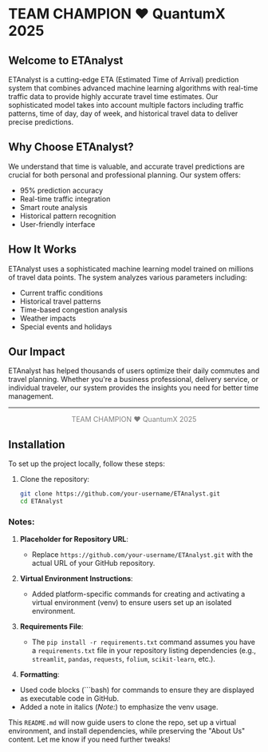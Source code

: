 # TEAM CHAMPION ❤ QuantumX 2025

## Welcome to ETAnalyst

ETAnalyst is a cutting-edge ETA (Estimated Time of Arrival) prediction system that combines advanced machine learning algorithms with real-time traffic data to provide highly accurate travel time estimates. Our sophisticated model takes into account multiple factors including traffic patterns, time of day, day of week, and historical travel data to deliver precise predictions.

## Why Choose ETAnalyst?

We understand that time is valuable, and accurate travel predictions are crucial for both personal and professional planning. Our system offers:

- 95% prediction accuracy
- Real-time traffic integration
- Smart route analysis
- Historical pattern recognition
- User-friendly interface

## How It Works

ETAnalyst uses a sophisticated machine learning model trained on millions of travel data points. The system analyzes various parameters including:

- Current traffic conditions
- Historical travel patterns
- Time-based congestion analysis
- Weather impacts
- Special events and holidays

## Our Impact

ETAnalyst has helped thousands of users optimize their daily commutes and travel planning. Whether you're a business professional, delivery service, or individual traveler, our system provides the insights you need for better time management.

---

<p style='text-align:center; color: gray;'>TEAM CHAMPION ❤ QuantumX 2025</p>

## Installation

To set up the project locally, follow these steps:

1. Clone the repository:
   ```bash
   git clone https://github.com/your-username/ETAnalyst.git
   cd ETAnalyst

### Notes:
1. **Placeholder for Repository URL**:
   - Replace `https://github.com/your-username/ETAnalyst.git` with the actual URL of your GitHub repository.

2. **Virtual Environment Instructions**:
   - Added platform-specific commands for creating and activating a virtual environment (venv) to ensure users set up an isolated environment.

3. **Requirements File**:
   - The `pip install -r requirements.txt` command assumes you have a `requirements.txt` file in your repository listing dependencies (e.g., `streamlit`, `pandas`, `requests`, `folium`, `scikit-learn`, etc.).


4. **Formatting**:
- Used code blocks (```bash) for commands to ensure they are displayed as executable code in GitHub.
- Added a note in italics (*Note:*) to emphasize the venv usage.

This `README.md` will now guide users to clone the repo, set up a virtual environment, and install dependencies, while preserving the "About Us" content. Let me know if you need further tweaks!
